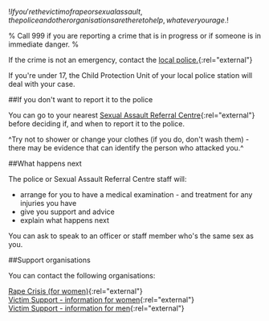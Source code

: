 $!If you're the victim of rape or sexual assault, the police and other organisations are there to help, whatever your age.$!

% Call 999 if you are reporting a crime that is in progress or if someone is in immediate danger. %

If the crime is not an emergency, contact the [local police.](http://www.police.uk/ "Find the nearest police force"){:rel="external"}

If you're under 17, the Child Protection Unit of your local police station will deal with your case.

##If you don't want to report it to the police

You can go to your nearest [Sexual Assault Referral Centre](http://www.rapecrisis.org.uk/Referralcentres2.php "Find your nearest Sexual Assault Referral Centre"){:rel="external"}  before deciding if, and when to report it to the police.

^Try not to shower or change your clothes (if you do, don't wash them) - there may be evidence that can identify the person who attacked you.^

##What happens next

The police or Sexual Assault Referral Centre staff will:

- arrange for you to have a medical examination - and treatment for any injuries you have
- give you support and advice
- explain what happens next

You can ask to speak to an officer or staff member who's the same sex as you.

##Support organisations

You can contact the following organisations:

[Rape Crisis (for women)](http://www.rapecrisis.org.uk/ "Rape Crisis"){:rel="external"}  
[Victim Support - information for women](http://www.victimsupport.org.uk/Help%20for%20victims/Different%20types%20of%20crime/Rape%20sexual%20assault%20women "Victim Support - information for women"){:rel="external"}  
[Victim Support - information for men](http://www.victimsupport.org.uk/Help%20for%20victims/Different%20types%20of%20crime/Rape%20sexual%20assault%20men "Victim Support - information for men"){:rel="external"}  
